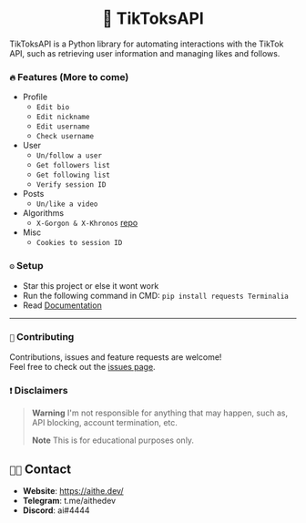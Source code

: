 <h1 align="center">📱 TikToksAPI</h1>
TikToksAPI is a Python library for automating interactions with the TikTok API, such as retrieving user information and managing likes and follows.

### `🔥` Features (More to come)
+ Profile
  + `Edit bio`
  + `Edit nickname`
  + `Edit username`
  + `Check username`
+ User
  + `Un/follow a user`
  + `Get followers list`
  + `Get following list`
  + `Verify session ID`
+ Posts
  + `Un/like a video`
+ Algorithms
  + `X-Gorgon & X-Khronos` [repo](https://github.com/aithedev/X-Gorgon)
+ Misc
  + `Cookies to session ID`

### `⚙️` Setup
- Star this project or else it wont work
- Run the following command in CMD: `pip install requests Terminalia`
- Read [Documentation](https://github.com/aithedev/TikToksAPI/blob/main/DOCUMENTATION.md)
***

### `🤝` Contributing

Contributions, issues and feature requests are welcome!<br/>Feel free to check out the [issues page](https://github.com/aithedev/TikTok-Full-API/issues).


### `❗` Disclaimers
> **Warning** I'm not responsible for anything that may happen, such as, API blocking, account termination, etc.
> 
> **Note** This is for educational purposes only.

## `🧑‍💻` Contact
- **Website**: https://aithe.dev/
- **Telegram**: t.me/aithedev
- **Discord**: ai#4444
